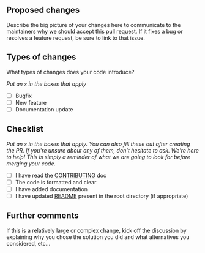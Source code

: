 ## Proposed changes

Describe the big picture of your changes here to communicate to the maintainers why we should accept this pull request. If it fixes a bug or resolves a feature request, be sure to link to that issue.

## Types of changes

What types of changes does your code introduce?

_Put an `x` in the boxes that apply_

- [ ] Bugfix
- [ ] New feature
- [ ] Documentation update

## Checklist

_Put an `x` in the boxes that apply. You can also fill these out after creating the PR. If you're unsure about any of them, don't hesitate to ask. We're here to help! This is simply a reminder of what we are going to look for before merging your code._

- [ ] I have read the [CONTRIBUTING](https://github.com/pncsoares/dotnet-solid-principles/blob/main/CONTRIBUTING.md) doc
- [ ] The code is formatted and clear
- [ ] I have added documentation
- [ ] I have updated [README](../../README.md) present in the root directory (if appropriate)

## Further comments

If this is a relatively large or complex change, kick off the discussion by explaining why you chose the solution you did and what alternatives you considered, etc...
